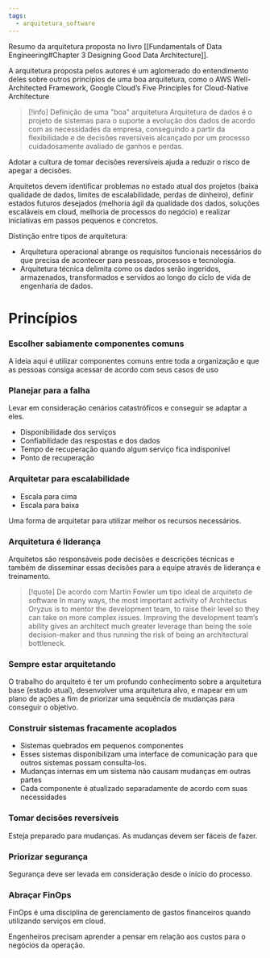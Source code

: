 ```yaml
---
tags:
  - arquitetura_software
---
```

Resumo da arquitetura proposta no livro [[Fundamentals of Data Engineering#Chapter 3 Designing Good Data Architecture]].

A arquitetura proposta pelos autores é um aglomerado do entendimento deles sobre outros princípios de uma boa arquitetura, como o AWS Well-Architected Framework, Google Cloud’s Five Principles for Cloud-Native Architecture

> [!info] Definição de uma "boa" arquitetura
> Arquitetura de dados é o projeto de sistemas para o suporte a evolução dos dados de acordo com as necessidades da empresa, conseguindo a partir da flexibilidade e de decisões reversíveis alcançado por um processo cuidadosamente avaliado de ganhos e perdas.

Adotar a cultura de tomar decisões reversíveis ajuda a reduzir o risco de apegar a decisões.

Arquitetos devem identificar problemas no estado atual dos projetos (baixa qualidade de dados, limites de escalabilidade, perdas de dinheiro), definir estados futuros desejados (melhoria ágil da qualidade dos dados, soluções escaláveis em cloud, melhoria de processos do negócio) e realizar iniciativas em passos pequenos e concretos.

Distinção entre tipos de arquitetura:
- Arquitetura operacional abrange os requisitos funcionais necessários do que precisa de acontecer para pessoas, processos e tecnologia.
- Arquitetura técnica delimita como os dados serão ingeridos, armazenados, transformados e servidos ao longo do ciclo de vida de engenharia de dados.

# Princípios
### Escolher sabiamente componentes comuns

A ideia aqui é utilizar componentes comuns entre toda a organização e que as pessoas consiga acessar de acordo com seus casos de uso

### Planejar para a falha

Levar em consideração cenários catastróficos e conseguir se adaptar a eles.

- Disponibilidade dos serviços
- Confiabilidade das respostas e dos dados
- Tempo de recuperação quando algum serviço fica indisponível
- Ponto de recuperação

### Arquitetar para escalabilidade

- Escala para cima
- Escala para baixa

Uma forma de arquitetar para utilizar melhor os recursos necessários.

### Arquitetura é liderança

Arquitetos são responsáveis pode decisões e descrições técnicas e também de disseminar essas decisões para a equipe através de liderança e treinamento.

> [!quote] De acordo com Martin Fowler um tipo ideal de arquiteto de software
>  In many ways, the most important activity of Architectus Oryzus is to mentor the development team, to raise their level so they can take on more complex issues. Improving the development team’s ability gives an architect much greater leverage than being the sole decision-maker and thus running the risk of being an architectural bottleneck.

### Sempre estar arquitetando

O trabalho do arquiteto é ter um profundo conhecimento sobre a arquitetura base (estado atual), desenvolver uma arquitetura alvo, e mapear em um plano de ações a fim de priorizar uma sequência de mudanças para conseguir o objetivo.

### Construir sistemas fracamente acoplados

- Sistemas quebrados em pequenos componentes
- Esses sistemas disponibilizam uma interface de comunicação para que outros sistemas possam consulta-los.
- Mudanças internas em um sistema não causam mudanças em outras partes
- Cada componente é atualizado separadamente de acordo com suas necessidades

### Tomar decisões reversíveis

Esteja preparado para mudanças. As mudanças devem ser fáceis de fazer.

### Priorizar segurança

Segurança deve ser levada em consideração desde o início do processo.

### Abraçar FinOps

FinOps é uma disciplina de gerenciamento de gastos financeiros quando utilizando serviços em cloud.

Engenheiros precisam aprender a pensar em relação aos custos para o negócios da operação.